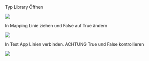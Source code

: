 Typ Library Öffnen 

![](https://user-images.githubusercontent.com/113907471/200350677-928f75ff-7459-44e0-b6d0-b602d75425d7.png)

In Mapping Linie ziehen und False auf True ändern 

![](https://user-images.githubusercontent.com/113907471/200350425-449a9787-a9cf-4dbd-9b0a-c95ac06522e1.png)

In Test App Linien verbinden. ACHTUNG True und False kontrollieren 

![](https://user-images.githubusercontent.com/113907471/200351744-c2aa9c84-3e2f-4495-ac8d-7e56c54c8e90.png)

